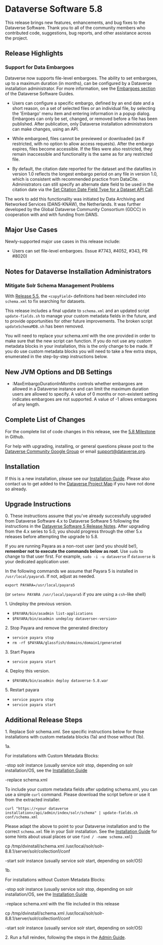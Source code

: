 # Dataverse Software 5.8

This release brings new features, enhancements, and bug fixes to the Dataverse Software. Thank you to all of the community members who contributed code, suggestions, bug reports, and other assistance across the project.

## Release Highlights

### Support for Data Embargoes

Dataverse now supports file-level embargoes. The ability to set embargoes, up to a maximum duration (in months), can be configured by a Dataverse installation administrator. For more information, see the [Embargoes section](https://guides.dataverse.org/en/5.8/user/dataset-management.rst#embargoes) of the Dataverse Software Guides.

- Users can configure a specific embargo, defined by an end date and a short reason, on a set of selected files or an individual file, by selecting the 'Embargo' menu item and entering information in a popup dialog. Embargoes can only be set, changed, or removed before a file has been published. After publication, only Dataverse installation administrators can make changes, using an API.

- While embargoed, files cannot be previewed or downloaded (as if restricted, with no option to allow access requests). After the embargo expires, files become accessible. If the files were also restricted, they remain inaccessible and functionality is the same as for any restricted file.

- By default, the citation date reported for the dataset and the datafiles in version 1.0 reflects the longest embargo period on any file in version 1.0, which is consistent with recommended practice from DataCite. Administrators can still specify an alternate date field to be used in the citation date via the [Set Citation Date Field Type for a Dataset API Call](https://guides.dataverse.org/en/5.8/api/native-api.html#set-citation-date-field-type-for-a-dataset).

The work to add this functionality was initiated by Data Archiving and Networked Services (DANS-KNAW), the Netherlands. It was further developed by the Global Dataverse Community Consortium (GDCC) in cooperation with and with funding from DANS.

## Major Use Cases

Newly-supported major use cases in this release include:

- Users can set file-level embargoes. (Issue #7743, #4052, #343, PR #8020)

## Notes for Dataverse Installation Administrators

### Mitigate Solr Schema Management Problems

With [Release 5.5](https://github.com/IQSS/dataverse/releases/tag/v5.5), the `<copyField>` definitions had been reincluded into `schema.xml` to fix searching for datasets.

This release includes a final update to `schema.xml` and an updated script `update-fields.sh` to manage your custom metadata fields in the future, and to provide opportunities for other future improvements. The broken script `updateSchemaMDB.sh` has been removed.

You will need to replace your schema.xml with the one provided in order to make sure that the new script can function. If you do not use any custom metadata blocks in your installation, this is the only change to be made. If you do use custom metadata blocks you will need to take a few extra steps, enumerated in the step-by-step instructions below.

## New JVM Options and DB Settings

- :MaxEmbargoDurationInMonths controls whether embargoes are allowed in a Dataverse instance and can limit the maximum duration users are allowed to specify. A value of 0 months or non-existent setting indicates embargoes are not supported. A value of -1 allows embargoes of any length.

## Complete List of Changes

For the complete list of code changes in this release, see the [5.8 Milestone](https://github.com/IQSS/dataverse/milestone/99?closed=1) in Github.

For help with upgrading, installing, or general questions please post to the [Dataverse Community Google Group](https://groups.google.com/forum/#!forum/dataverse-community) or email support@dataverse.org.

## Installation

If this is a new installation, please see our [Installation Guide](https://guides.dataverse.org/en/5.8/installation/). Please also contact us to get added to the [Dataverse Project Map](https://guides.dataverse.org/en/5.8/installation/config.html#putting-your-dataverse-installation-on-the-map-at-dataverse-org) if you have not done so already.

## Upgrade Instructions

0\. These instructions assume that you've already successfully upgraded from Dataverse Software 4.x to Dataverse Software 5 following the instructions in the [Dataverse Software 5 Release Notes](https://github.com/IQSS/dataverse/releases/tag/v5.0). After upgrading from the 4.x series to 5.0, you should progress through the other 5.x releases before attempting the upgrade to 5.8.

If you are running Payara as a non-root user (and you should be!), **remember not to execute the commands below as root**. Use `sudo` to change to that user first. For example, `sudo -i -u dataverse` if `dataverse` is your dedicated application user.  

In the following commands we assume that Payara 5 is installed in `/usr/local/payara5`. If not, adjust as needed.

`export PAYARA=/usr/local/payara5`

(or `setenv PAYARA /usr/local/payara5` if you are using a `csh`-like shell)

1\. Undeploy the previous version.

- `$PAYARA/bin/asadmin list-applications`
- `$PAYARA/bin/asadmin undeploy dataverse<-version>`

2\. Stop Payara and remove the generated directory

- `service payara stop`
- `rm -rf $PAYARA/glassfish/domains/domain1/generated`

3\. Start Payara

- `service payara start`
  
4\. Deploy this version.

- `$PAYARA/bin/asadmin deploy dataverse-5.8.war`

5\. Restart payara

- `service payara stop`
- `service payara start`

## Additional Release Steps

1\. Replace Solr schema.xml. See specific instructions below for those installations with custom metadata blocks (1a) and those without (1b).

1a\.

For installations with Custom Metadata Blocks:

-stop solr instance (usually service solr stop, depending on solr installation/OS, see the [Installation Guide](https://guides.dataverse.org/en/5.8/installation/prerequisites.html#solr-init-script)

-replace schema.xml

To include your custom metadata fields after updating schema.xml, you can use a simple `curl` command. Please download the script before or use it from the extracted installer.

```
curl "https://<your dataverse installation>/api/admin/index/solr/schema" | update-fields.sh conf/schema.xml
```

Please adapt the above to point to your Dataverse installation and to the correct `schema.xml` file in your Solr installation. See the [Installation Guide](https://guides.dataverse.org/en/5.8/installation/prerequisites.html#installing-solr) for some hints about usual places or use `find / -name schema.xml`)

cp /tmp/dvinstall/schema.xml /usr/local/solr/solr-8.8.1/server/solr/collection1/conf

-start solr instance (usually service solr start, depending on solr/OS)

1b\. 

For installations without Custom Metadata Blocks:

-stop solr instance (usually service solr stop, depending on solr installation/OS, see the [Installation Guide](https://guides.dataverse.org/en/5.8/installation/prerequisites.html#solr-init-script)

-replace schema.xml with the file included in this release

cp /tmp/dvinstall/schema.xml /usr/local/solr/solr-8.8.1/server/solr/collection1/conf

-start solr instance (usually service solr start, depending on solr/OS)

2\. Run a full reindex, following the steps in the [Admin Guide](http://guides.dataverse.org/en/5.8/admin/solr-search-index.html).
